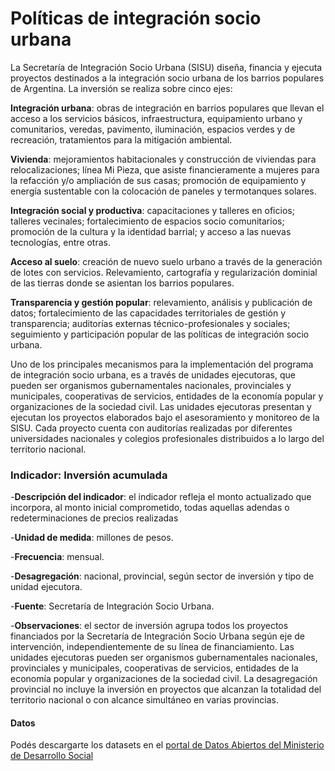 # Políticas de integración socio urbana

La Secretaría de Integración Socio Urbana (SISU) diseña, financia y ejecuta proyectos destinados a la integración socio urbana de los barrios populares de Argentina. La inversión se realiza  sobre cinco ejes: 

**Integración urbana**: obras de integración en barrios populares que llevan el acceso a los servicios básicos, infraestructura, equipamiento urbano y comunitarios, veredas, pavimento, iluminación, espacios verdes y de recreación, tratamientos para la mitigación ambiental.

**Vivienda**: mejoramientos habitacionales y construcción de viviendas para relocalizaciones; línea Mi Pieza, que asiste financieramente a mujeres para la refacción y/o ampliación de sus casas; promoción de equipamiento y energía sustentable con la colocación de paneles y termotanques solares.

**Integración social y productiva**: capacitaciones y talleres en oficios; talleres vecinales; fortalecimiento de espacios socio comunitarios; promoción de la cultura y la identidad barrial; y acceso a las nuevas tecnologías, entre otras.

**Acceso al suelo**: creación de nuevo suelo urbano a través de la generación de lotes con servicios. Relevamiento, cartografía y regularización dominial de las tierras donde se asientan los barrios populares.

**Transparencia y gestión popular**: relevamiento, análisis y publicación de datos; fortalecimiento de las capacidades territoriales de gestión y transparencia; auditorías externas técnico-profesionales y sociales; seguimiento y participación popular de las políticas de integración socio urbana.

Uno de los principales mecanismos para la implementación del programa de integración socio urbana, es a través de unidades ejecutoras, que pueden ser organismos gubernamentales nacionales, provinciales y municipales, cooperativas de servicios, entidades de la economía popular y organizaciones de la sociedad civil. Las unidades ejecutoras presentan y ejecutan los proyectos elaborados bajo el asesoramiento y monitoreo de la SISU. Cada proyecto cuenta  con auditorías realizadas por diferentes universidades nacionales y colegios profesionales distribuidos a lo largo del territorio nacional.

### Indicador: Inversión acumulada

-**Descripción del indicador**: el indicador refleja el monto actualizado que incorpora, al monto inicial comprometido, todas aquellas adendas o redeterminaciones de precios realizadas

-**Unidad de medida**: millones de pesos.

-**Frecuencia**: mensual. 

-**Desagregación**: nacional, provincial, según sector de inversión y tipo de unidad ejecutora. 

-**Fuente**: Secretaría de Integración Socio Urbana.

-**Observaciones**: 
el sector de inversión agrupa todos los proyectos financiados por la Secretaría de Integración Socio Urbana según  eje de intervención, independientemente de su línea de financiamiento. 
Las unidades ejecutoras pueden ser organismos gubernamentales nacionales, provinciales y municipales, cooperativas de servicios, entidades de la economía popular y organizaciones de la sociedad civil.
La desagregación provincial no incluye la inversión en proyectos que alcanzan la totalidad del territorio nacional o con alcance simultáneo en varias provincias. 


#### Datos 

Podés descargarte los datasets en el [portal de Datos Abiertos del Ministerio de Desarrollo Social](https://datosabiertos.desarrollosocial.gob.ar/dataset/proyectos-de-integracion-socio-urbana)
